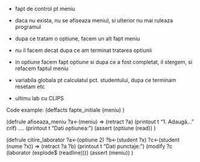 - fapt de control pt meniu
- daca nu exista, nu se afiseaza meniul, si ulterior nu mai ruleaza programul
- dupa ce tratam o optiune, facem un alt fapt meniu
- nu il facem decat dupa ce am terminat tratarea optiunii
- in optiune facem fapt optiune si dupa ce a fost completat, il stergem, si refacem faptul meniu
- variabila globala pt calculatul pct. studentului, dupa ce terminam resetam etc

- ultimu lab cu CLIPS

Code example:
(deffacts fapte_initiale
 (meniu)
)

(defrule afiseaza_meniu
?a<-(meniu)
=>
(retract ?a)
(printout t “1. Adaugă…” crlf)
….
(printout t “Dati optiunea:”)
(assert (optiune (read))
)

(defrule citire_laborator
?a<-(optiune 2)
?b<-(student ?x)
?c<-(student (nume ?x))
=>
(retract ?a ?b)
(printout t “Dati punctaje:”)
(modify ?c (laborator (explode$ (readline))))
(assert (meniu))
)

